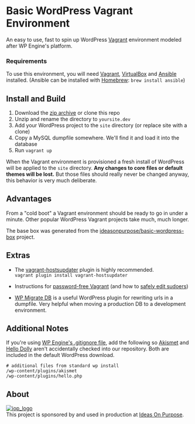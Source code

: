 # Basic WordPress Vagrant Environment

An easy to use, fast to spin up WordPress [Vagrant][] environment modeled after WP Engine's platform.

### Requirements

To use this environment, you will need [Vagrant][], [VirtualBox][] and [Ansible][] installed. (Ansible can be installed with [Homebrew][]: `brew install ansible`)

## Install and Build

1. Download the [zip archive](https://github.com/ideasonpurpose/basic-wordpress-vagrant/archive/master.zip) or clone this repo
2. Unzip and rename the directory to `yoursite.dev`
3. Add your WordPress project to the `site` directory (or replace site with a clone)
4. Copy a MySQL dumpfile somewhere. We'll find it and load it into the database
5. Run `vagrant up`

When the Vagrant environment is provisioned a fresh install of WordPress will be applied to the `site` directory. **Any changes to core files or default themes will be lost.** But those files should really never be changed anyway, this behavior is very much deliberate. 

## Advantages
From a "cold boot" a Vagrant environment should be ready to go in under a minute. Other popular WordPress Vagrant projects take much, much longer. 

The base box was generated from the [ideasonpurpose/basic-wordpress-box](https://github.com/ideasonpurpose/basic-wordpress-box) project. 

## Extras

* The [vagrant-hostsupdater](https://github.com/cogitatio/vagrant-hostsupdater) plugin is highly recommended.  
`vagrant plugin install vagrant-hostsupdater`

* Instructions for [password-free Vagrant](https://gist.github.com/joemaller/41912f5d027a4adc7c14) (and how to [safely edit sudoers](http://stackoverflow.com/a/14101449))

* [WP Migrate DB](https://wordpress.org/plugins/wp-migrate-db/) is a useful WordPress plugin for rewriting urls in a dumpfile. Very helpful when moving a production DB to a development environment.

## Additional Notes

If you're using [WP Engine's .gitignore file](http://wpengine.com/git/), add the following so [Akismet](http://akismet.com) and [Hello Dolly](https://wordpress.org/plugins/hello-dolly/) aren't accidentally checked into our repository. Both are included in the default WordPress download. 

    # additional files from standard wp install
    /wp-content/plugins/akismet
    /wp-content/plugins/hello.php


## About

[![iop_logo](https://cloud.githubusercontent.com/assets/8320/9443542/944a8bce-4a4f-11e5-9d2f-54999b1687d5.png)][iop]  
This project is sponsored by and used in production at [Ideas On Purpose][iop].

[iop]: http://ideasonpurpose.com
[vagrant]: https://www.vagrantup.com
[virtualbox]: https://www.virtualbox.org
[ansible]: http://docs.ansible.com/ansible/intro_installation.html
[homebrew]: http://brew.sh
